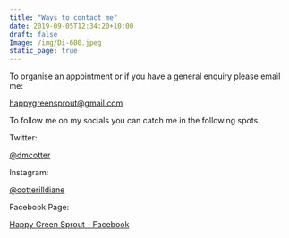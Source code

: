```yaml
---
title: "Ways to contact me"
date: 2019-09-05T12:34:20+10:00
draft: false
Image: /img/Di-600.jpeg
static_page: true
---
```


To organise an appointment or if you have a general enquiry please email me:
 	
 [happygreensprout@gmail.com](mailto:happygreensprout@gmail.com)

To follow me on my socials you can catch me in the following spots:

Twitter:		
 
 [@dmcotter](http://www.twitter.com/dmcotter)

Instagram: 		
 
 [@cotterilldiane](http://www.instagram.com/cotterilldiane)

Facebook Page: 	
 
 [Happy Green Sprout - Facebook](https://www.facebook.com/HappyGreenSprout)



